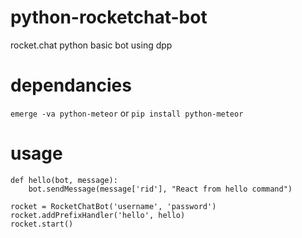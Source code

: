 # python-rocketchat-bot
rocket.chat python basic bot using dpp

# dependancies
`emerge -va python-meteor`
or
`pip install python-meteor`

# usage
```
def hello(bot, message):
    bot.sendMessage(message['rid'], "React from hello command")

rocket = RocketChatBot('username', 'password')
rocket.addPrefixHandler('hello', hello)
rocket.start()
```
